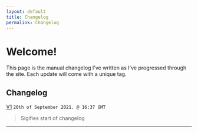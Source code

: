 ```yaml
---
layout: default
title: Changelog
permalink: Changelog
---
```


# Welcome!
This page is the manual changelog I've written as I've progressed through the site.
Each update will come with a unique tag.

## Changelog

[V1](https://github.com/Ranger-4297/TeenageClub/releases/tag/V1) `20th of September 2021. @ 16:37 GMT`
> Sigifies start of changelog

<hr>